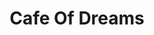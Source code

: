 --- 
title: "Cafe Of Dreams"
publishdate: "2019-8-22T16:48:46+02:00"
src: "https://365manga.net/manga/cafe-of-dreams"
image: "https://data.365manga.net/images/thumbnails/6437-cafe-of-dreams.jpg"
description: "Soo Ah discovers the cafe of dreams, young teahouse while floundering about trying to find a job.... Drinks sweet coffee while listening to baristas tell her of future dreams and hope."
---